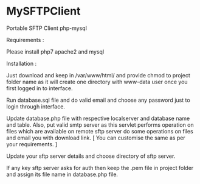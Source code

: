 # MySFTPClient
Portable SFTP Client php-mysql

Requirements :

Please install php7 apache2 and mysql

Installation :

Just download and keep in /var/www/html/ and provide chmod to project folder name as it will create one directory with www-data user once you first logged in to interface.

Run database.sql file and do valid email and choose any password just to login through interface.

Update database.php file with respective localserver and database name and table.
Also, put valid smtp server as this servlet performs operation on files which are available on remote sftp server do some operations on files and email you with download link. [ You can customise the same as per your requirements. ]

Update your sftp server details and choose directory of sftp server.

If any key sftp server asks for auth then keep the .pem file in project folder and assign its file name in database.php file.




